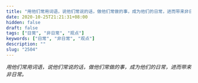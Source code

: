 ```yaml
---
title: "用他们常用词语，说他们常说的话，做他们常做的事，成为他们的日常，进而带来非日常。"
date: 2020-10-25T21:21:31+08:00
hidden: false
draft: false
tags: ["日常", "非日常", "观点"]
keywords: ["日常", "非日常", "观点"]
description: ""
slug: "2504"
---
```


*用他们常用词语，说他们常说的话，做他们常做的事，成为他们的日常，进而带来非日常。*